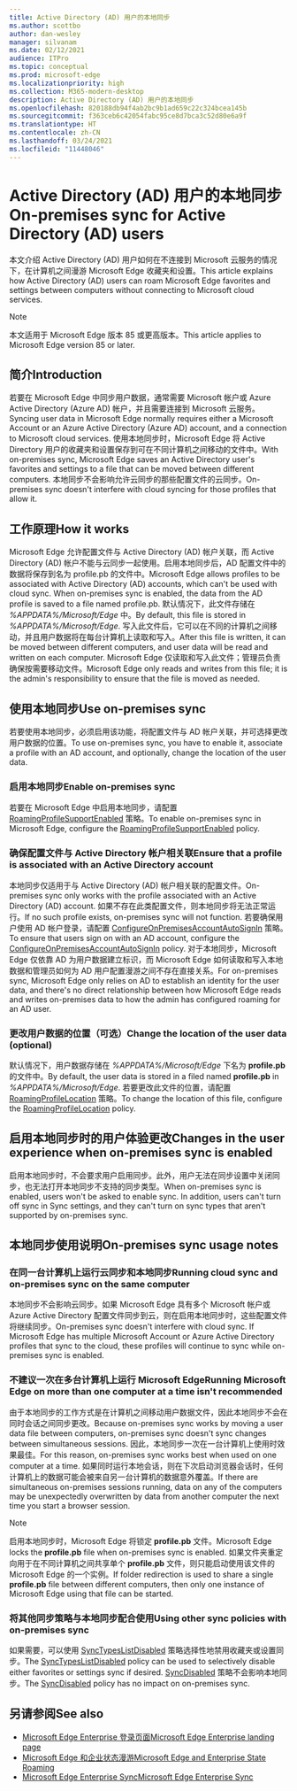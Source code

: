 ```yaml
---
title: Active Directory (AD) 用户的本地同步
ms.author: scottbo
author: dan-wesley
manager: silvanam
ms.date: 02/12/2021
audience: ITPro
ms.topic: conceptual
ms.prod: microsoft-edge
ms.localizationpriority: high
ms.collection: M365-modern-desktop
description: Active Directory (AD) 用户的本地同步
ms.openlocfilehash: 820188db94f4ab2bc9b1ad659c22c324bcea145b
ms.sourcegitcommit: f363ceb6c42054fabc95ce8d7bca3c52d80e6a9f
ms.translationtype: HT
ms.contentlocale: zh-CN
ms.lasthandoff: 03/24/2021
ms.locfileid: "11448046"
---
```

# <a name="on-premises-sync-for-active-directory-ad-users"></a><span data-ttu-id="03abc-103">Active Directory (AD) 用户的本地同步</span><span class="sxs-lookup"><span data-stu-id="03abc-103">On-premises sync for Active Directory (AD) users</span></span>

<span data-ttu-id="03abc-104">本文介绍 Active Directory (AD) 用户如何在不连接到 Microsoft 云服务的情况下，在计算机之间漫游 Microsoft Edge 收藏夹和设置。</span><span class="sxs-lookup"><span data-stu-id="03abc-104">This article explains how Active Directory (AD) users can roam Microsoft Edge favorites and settings between computers without connecting to Microsoft cloud services.</span></span>

> [!NOTE]
> <span data-ttu-id="03abc-105">本文适用于 Microsoft Edge 版本 85 或更高版本。</span><span class="sxs-lookup"><span data-stu-id="03abc-105">This article applies to Microsoft Edge version 85 or later.</span></span>

## <a name="introduction"></a><span data-ttu-id="03abc-106">简介</span><span class="sxs-lookup"><span data-stu-id="03abc-106">Introduction</span></span>

<span data-ttu-id="03abc-107">若要在 Microsoft Edge 中同步用户数据，通常需要 Microsoft 帐户或 Azure Active Directory (Azure AD) 帐户，并且需要连接到 Microsoft 云服务。</span><span class="sxs-lookup"><span data-stu-id="03abc-107">Syncing user data in Microsoft Edge normally requires either a Microsoft Account or an Azure Active Directory (Azure AD) account, and a connection to Microsoft cloud services.</span></span> <span data-ttu-id="03abc-108">使用本地同步时，Microsoft Edge 将 Active Directory 用户的收藏夹和设置保存到可在不同计算机之间移动的文件中。</span><span class="sxs-lookup"><span data-stu-id="03abc-108">With on-premises sync, Microsoft Edge saves an Active Directory user's favorites and settings to a file that can be moved between different computers.</span></span> <span data-ttu-id="03abc-109">本地同步不会影响允许云同步的那些配置文件的云同步。</span><span class="sxs-lookup"><span data-stu-id="03abc-109">On-premises sync doesn't interfere with cloud syncing for those profiles that allow it.</span></span>

## <a name="how-it-works"></a><span data-ttu-id="03abc-110">工作原理</span><span class="sxs-lookup"><span data-stu-id="03abc-110">How it works</span></span>

<span data-ttu-id="03abc-111">Microsoft Edge 允许配置文件与 Active Directory (AD) 帐户关联，而 Active Directory (AD) 帐户不能与云同步一起使用。启用本地同步后，AD 配置文件中的数据将保存到名为 profile.pb 的文件中。</span><span class="sxs-lookup"><span data-stu-id="03abc-111">Microsoft Edge allows profiles to be associated with Active Directory (AD) accounts, which can't be used with cloud sync. When on-premises sync is enabled, the data from the AD profile is saved to a file named profile.pb.</span></span> <span data-ttu-id="03abc-112">默认情况下，此文件存储在 *%APPDATA%/Microsoft/Edge* 中。</span><span class="sxs-lookup"><span data-stu-id="03abc-112">By default, this file is stored in *%APPDATA%/Microsoft/Edge*.</span></span> <span data-ttu-id="03abc-113">写入此文件后，它可以在不同的计算机之间移动，并且用户数据将在每台计算机上读取和写入。</span><span class="sxs-lookup"><span data-stu-id="03abc-113">After this file is written, it can be moved between different computers, and user data will be read and written on each computer.</span></span> <span data-ttu-id="03abc-114">Microsoft Edge 仅读取和写入此文件；管理员负责确保按需要移动文件。</span><span class="sxs-lookup"><span data-stu-id="03abc-114">Microsoft Edge only reads and writes from this file; it is the admin's responsibility to ensure that the file is moved as needed.</span></span>

## <a name="use-on-premises-sync"></a><span data-ttu-id="03abc-115">使用本地同步</span><span class="sxs-lookup"><span data-stu-id="03abc-115">Use on-premises sync</span></span>

<span data-ttu-id="03abc-116">若要使用本地同步，必须启用该功能，将配置文件与 AD 帐户关联，并可选择更改用户数据的位置。</span><span class="sxs-lookup"><span data-stu-id="03abc-116">To use on-premises sync, you have to enable it, associate a profile with an AD account, and optionally, change the location of the user data.</span></span>

### <a name="enable-on-premises-sync"></a><span data-ttu-id="03abc-117">启用本地同步</span><span class="sxs-lookup"><span data-stu-id="03abc-117">Enable on-premises sync</span></span>

<span data-ttu-id="03abc-118">若要在 Microsoft Edge 中启用本地同步，请配置 [RoamingProfileSupportEnabled](./microsoft-edge-policies.md#roamingprofilesupportenabled) 策略。</span><span class="sxs-lookup"><span data-stu-id="03abc-118">To enable on-premises sync in Microsoft Edge, configure the [RoamingProfileSupportEnabled](./microsoft-edge-policies.md#roamingprofilesupportenabled) policy.</span></span>

### <a name="ensure-that-a-profile-is-associated-with-an-active-directory-account"></a><span data-ttu-id="03abc-119">确保配置文件与 Active Directory 帐户相关联</span><span class="sxs-lookup"><span data-stu-id="03abc-119">Ensure that a profile is associated with an Active Directory account</span></span>

<span data-ttu-id="03abc-120">本地同步仅适用于与 Active Directory (AD) 帐户相关联的配置文件。</span><span class="sxs-lookup"><span data-stu-id="03abc-120">On-premises sync only works with the profile associated with an Active Directory (AD) account.</span></span> <span data-ttu-id="03abc-121">如果不存在此类配置文件，则本地同步将无法正常运行。</span><span class="sxs-lookup"><span data-stu-id="03abc-121">If no such profile exists, on-premises sync will not function.</span></span> <span data-ttu-id="03abc-122">若要确保用户使用 AD 帐户登录，请配置 [ConfigureOnPremisesAccountAutoSignIn](./microsoft-edge-policies.md#configureonpremisesaccountautosignin) 策略。</span><span class="sxs-lookup"><span data-stu-id="03abc-122">To ensure that users sign on with an AD account, configure the [ConfigureOnPremisesAccountAutoSignIn](./microsoft-edge-policies.md#configureonpremisesaccountautosignin) policy.</span></span> <span data-ttu-id="03abc-123">对于本地同步，Microsoft Edge 仅依靠 AD 为用户数据建立标识，而 Microsoft Edge 如何读取和写入本地数据和管理员如何为 AD 用户配置漫游之间不存在直接关系。</span><span class="sxs-lookup"><span data-stu-id="03abc-123">For on-premises sync, Microsoft Edge only relies on AD to establish an identity for the user data, and there's no direct relationship between how Microsoft Edge reads and writes on-premises data to how the admin has configured roaming for an AD user.</span></span>

### <a name="change-the-location-of-the-user-data-optional"></a><span data-ttu-id="03abc-124">更改用户数据的位置（可选）</span><span class="sxs-lookup"><span data-stu-id="03abc-124">Change the location of the user data (optional)</span></span>

<span data-ttu-id="03abc-125">默认情况下，用户数据存储在 *%APPDATA%/Microsoft/Edge* 下名为 **profile.pb** 的文件中。</span><span class="sxs-lookup"><span data-stu-id="03abc-125">By default, the user data is stored in a filed named **profile.pb** in *%APPDATA%/Microsoft/Edge*.</span></span> <span data-ttu-id="03abc-126">若要更改此文件的位置，请配置 [RoamingProfileLocation](./microsoft-edge-policies.md#roamingprofilelocation) 策略。</span><span class="sxs-lookup"><span data-stu-id="03abc-126">To change the location of this file, configure the [RoamingProfileLocation](./microsoft-edge-policies.md#roamingprofilelocation) policy.</span></span>

## <a name="changes-in-the-user-experience-when-on-premises-sync-is-enabled"></a><span data-ttu-id="03abc-127">启用本地同步时的用户体验更改</span><span class="sxs-lookup"><span data-stu-id="03abc-127">Changes in the user experience when on-premises sync is enabled</span></span>

<span data-ttu-id="03abc-128">启用本地同步时，不会要求用户启用同步。此外，用户无法在同步设置中关闭同步，也无法打开本地同步不支持的同步类型。</span><span class="sxs-lookup"><span data-stu-id="03abc-128">When on-premises sync is enabled, users won't be asked to enable sync. In addition, users can't turn off sync in Sync settings, and they can't turn on sync types that aren't supported by on-premises sync.</span></span>

## <a name="on-premises-sync-usage-notes"></a><span data-ttu-id="03abc-129">本地同步使用说明</span><span class="sxs-lookup"><span data-stu-id="03abc-129">On-premises sync usage notes</span></span>

### <a name="running-cloud-sync-and-on-premises-sync-on-the-same-computer"></a><span data-ttu-id="03abc-130">在同一台计算机上运行云同步和本地同步</span><span class="sxs-lookup"><span data-stu-id="03abc-130">Running cloud sync and on-premises sync on the same computer</span></span>

<span data-ttu-id="03abc-131">本地同步不会影响云同步。如果 Microsoft Edge 具有多个 Microsoft 帐户或 Azure Active Directory 配置文件同步到云，则在启用本地同步时，这些配置文件将继续同步。</span><span class="sxs-lookup"><span data-stu-id="03abc-131">On-premises sync doesn't interfere with cloud sync. If Microsoft Edge has multiple Microsoft Account or Azure Active Directory profiles that sync to the cloud, these profiles will continue to sync while on-premises sync is enabled.</span></span>

### <a name="running-microsoft-edge-on-more-than-one-computer-at-a-time-isnt-recommended"></a><span data-ttu-id="03abc-132">不建议一次在多台计算机上运行 Microsoft Edge</span><span class="sxs-lookup"><span data-stu-id="03abc-132">Running Microsoft Edge on more than one computer at a time isn't recommended</span></span>

<span data-ttu-id="03abc-133">由于本地同步的工作方式是在计算机之间移动用户数据文件，因此本地同步不会在同时会话之间同步更改。</span><span class="sxs-lookup"><span data-stu-id="03abc-133">Because on-premises sync works by moving a user data file between computers, on-premises sync doesn't sync changes between simultaneous sessions.</span></span> <span data-ttu-id="03abc-134">因此，本地同步一次在一台计算机上使用时效果最佳。</span><span class="sxs-lookup"><span data-stu-id="03abc-134">For this reason, on-premises sync works best when used on one computer at a time.</span></span> <span data-ttu-id="03abc-135">如果同时运行本地会话，则在下次启动浏览器会话时，任何计算机上的数据可能会被来自另一台计算机的数据意外覆盖。</span><span class="sxs-lookup"><span data-stu-id="03abc-135">If there are simultaneous on-premises sessions running, data on any of the computers may be unexpectedly overwritten by data from another computer the next time you start a browser session.</span></span>

> [!NOTE]
> <span data-ttu-id="03abc-136">启用本地同步时，Microsoft Edge 将锁定 **profile.pb** 文件。</span><span class="sxs-lookup"><span data-stu-id="03abc-136">Microsoft Edge locks the **profile.pb** file when on-premises sync is enabled.</span></span> <span data-ttu-id="03abc-137">如果文件夹重定向用于在不同计算机之间共享单个 **profile.pb** 文件，则只能启动使用该文件的 Microsoft Edge 的一个实例。</span><span class="sxs-lookup"><span data-stu-id="03abc-137">If folder redirection is used to share a single **profile.pb** file between different computers, then only one instance of Microsoft Edge using that file can be started.</span></span>

### <a name="using-other-sync-policies-with-on-premises-sync"></a><span data-ttu-id="03abc-138">将其他同步策略与本地同步配合使用</span><span class="sxs-lookup"><span data-stu-id="03abc-138">Using other sync policies with on-premises sync</span></span>

<span data-ttu-id="03abc-139">如果需要，可以使用 [SyncTypesListDisabled](./microsoft-edge-policies.md#synctypeslistdisabled) 策略选择性地禁用收藏夹或设置同步。</span><span class="sxs-lookup"><span data-stu-id="03abc-139">The [SyncTypesListDisabled](./microsoft-edge-policies.md#synctypeslistdisabled) policy can be used to selectively disable either favorites or settings sync if desired.</span></span> <span data-ttu-id="03abc-140">[SyncDisabled](./microsoft-edge-policies.md#syncdisabled) 策略不会影响本地同步。</span><span class="sxs-lookup"><span data-stu-id="03abc-140">The [SyncDisabled](./microsoft-edge-policies.md#syncdisabled) policy has no impact on on-premises sync.</span></span>

## <a name="see-also"></a><span data-ttu-id="03abc-141">另请参阅</span><span class="sxs-lookup"><span data-stu-id="03abc-141">See also</span></span>

- [<span data-ttu-id="03abc-142">Microsoft Edge Enterprise 登录页面</span><span class="sxs-lookup"><span data-stu-id="03abc-142">Microsoft Edge Enterprise landing page</span></span>](https://aka.ms/EdgeEnterprise)
- [<span data-ttu-id="03abc-143">Microsoft Edge 和企业状态漫游</span><span class="sxs-lookup"><span data-stu-id="03abc-143">Microsoft Edge and Enterprise State Roaming</span></span>](microsoft-edge-enterprise-state-roaming.md)
- [<span data-ttu-id="03abc-144">Microsoft Edge Enterprise Sync</span><span class="sxs-lookup"><span data-stu-id="03abc-144">Microsoft Edge Enterprise Sync</span></span>](microsoft-edge-enterprise-sync.md)